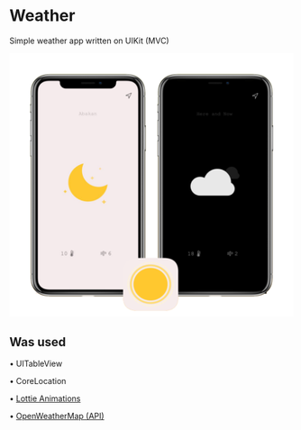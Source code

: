 # Weather
Simple weather app written on UIKit (MVC)

![Screenshots of the app](Demo.png)

## Was used
• UITableView

• CoreLocation

• [Lottie Animations](https://lottiefiles.com)

• [OpenWeatherMap (API)](https://openweathermap.org)
